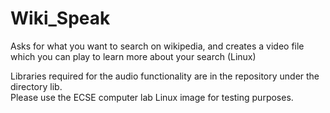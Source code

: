 # Wiki_Speak
Asks for what you want to search on wikipedia, and creates a video file which you can play to learn more about your search (Linux)

Libraries required for the audio functionality are in the repository under the directory lib.  
Please use the ECSE computer lab Linux image for testing purposes.  

